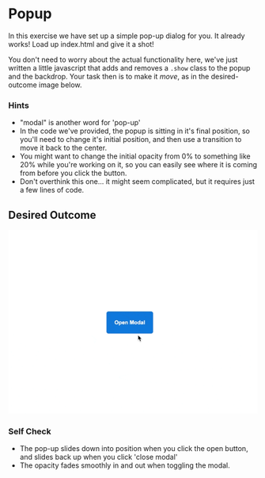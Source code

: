 # Popup

In this exercise we have set up a simple pop-up dialog for you. It already works! Load up index.html and give it a shot!

You don't need to worry about the actual functionality here, we've just written a little javascript that adds and removes a `.show` class to the popup and the backdrop.  Your task then is to make it _move_, as in the desired-outcome image below.

### Hints
- "modal" is another word for 'pop-up'
- In the code we've provided, the popup is sitting in it's final position, so you'll need to change it's initial position, and then use a transition to move it back to the center.
- You might want to change the initial opacity from 0% to something like 20% while you're working on it, so you can easily see where it is coming from before you click the button.
- Don't overthink this one... it might seem complicated, but it requires just a few lines of code.

## Desired Outcome

![outcome](./desired-outcome.gif)

### Self Check

- The pop-up slides down into position when you click the open button, and slides back up when you click 'close modal'
- The opacity fades smoothly in and out when toggling the modal. 
